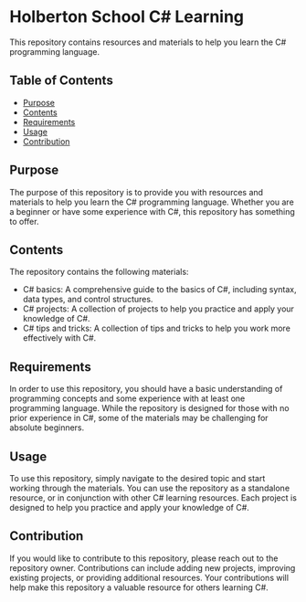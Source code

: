 # Holberton School C# Learning
This repository contains resources and materials to help you learn the C# programming language.

## Table of Contents
- [Purpose](#purpose)
- [Contents](#contents)
- [Requirements](#requirements)
- [Usage](#usage)
- [Contribution](#contribution)

## Purpose
The purpose of this repository is to provide you with resources and materials to help you learn the C# programming language. Whether you are a beginner or have some experience with C#, this repository has something to offer.

## Contents
The repository contains the following materials:
- C# basics: A comprehensive guide to the basics of C#, including syntax, data types, and control structures.
- C# projects: A collection of projects to help you practice and apply your knowledge of C#.
- C# tips and tricks: A collection of tips and tricks to help you work more effectively with C#.

## Requirements
In order to use this repository, you should have a basic understanding of programming concepts and some experience with at least one programming language. While the repository is designed for those with no prior experience in C#, some of the materials may be challenging for absolute beginners.

## Usage
To use this repository, simply navigate to the desired topic and start working through the materials. You can use the repository as a standalone resource, or in conjunction with other C# learning resources. Each project is designed to help you practice and apply your knowledge of C#.

## Contribution
If you would like to contribute to this repository, please reach out to the repository owner. Contributions can include adding new projects, improving existing projects, or providing additional resources. Your contributions will help make this repository a valuable resource for others learning C#.

